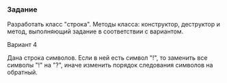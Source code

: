 ### Задание  
Разработать класс "строка". Методы класса: конструктор, деструктор и метод, выполняющий задание в соответствии с вариантом.  
  
Вариант 4  
  
Дана строка символов. Если в ней есть символ "!", то заменить все символы "!" на "?", иначе изменить порядок следования символов на обратный.  
